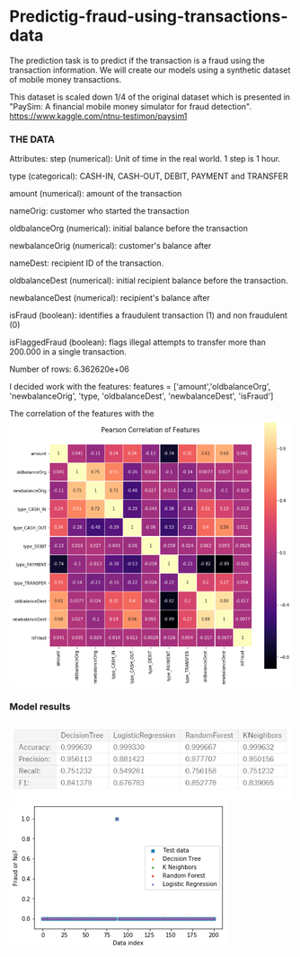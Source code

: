 # Predictig-fraud-using-transactions-data

The prediction task is to predict if the transaction is a fraud using the transaction information.
We will create our models using a synthetic dataset of mobile money transactions. 

This dataset is scaled down 1/4 of the original dataset which is presented in "PaySim: A financial mobile money simulator for fraud detection".  https://www.kaggle.com/ntnu-testimon/paysim1

### THE DATA 

Attributes:
step (numerical): Unit of time in the real world. 1 step is 1 hour.

type (categorical): CASH-IN, CASH-OUT, DEBIT, PAYMENT and TRANSFER

amount (numerical): amount of the transaction

nameOrig: customer who started the transaction

oldbalanceOrg (numerical): initial balance before the transaction

newbalanceOrig (numerical): customer's balance after

nameDest: recipient ID of the transaction.

oldbalanceDest (numerical): initial recipient balance before the transaction.

newbalanceDest (numerical): recipient's balance after

isFraud (boolean): identifies a fraudulent transaction (1) and non fraudulent (0)

isFlaggedFraud (boolean): flags illegal attempts to transfer more than 200.000 in a single transaction.

Number of rows: 6.362620e+06

I decided work with the features:
features = ['amount','oldbalanceOrg', 'newbalanceOrig', 'type, 'oldbalanceDest', 'newbalanceDest', 'isFraud']

The correlation of the features with the 
![Correlation](corr.png)

### Model results

![scores](scores.png)
![Correlation](graph.png)

